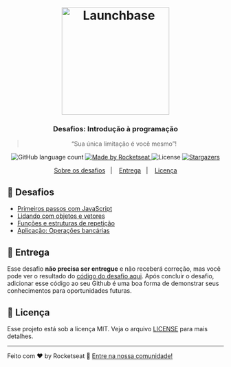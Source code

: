 <h1 align="center">
    <img alt="Launchbase" src="https://rocketseat-cdn.s3-sa-east-1.amazonaws.com/bootcamp-launchbase.png" width="250px" />
</h1>

<h3 align="center">
  Desafios: Introdução à programação
</h3>

<blockquote align="center">“Sua única limitação é você mesmo”!</blockquote>

<p align="center">
  <img alt="GitHub language count" src="https://img.shields.io/github/languages/count/rocketseat/bootcamp-launchbase-desafios-01?color=%23F7DF1E">

  <a href="https://rocketseat.com.br">
    <img alt="Made by Rocketseat" src="https://img.shields.io/badge/made%20by-Rocketseat-%23F7DF1E">
  </a>

  <img alt="License" src="https://img.shields.io/badge/license-MIT-%23F7DF1E">

  <a href="https://github.com/Rocketseat/bootcamp-launchbase-desafios-01/stargazers">
    <img alt="Stargazers" src="https://img.shields.io/github/stars/rocketseat/bootcamp-launchbase-desafios-01?style=social">
  </a>
</p>

<p align="center">
  <a href="#-desafios">Sobre os desafios</a>&nbsp;&nbsp;&nbsp;|&nbsp;&nbsp;&nbsp;
  <a href="#-entrega">Entrega</a>&nbsp;&nbsp;&nbsp;|&nbsp;&nbsp;&nbsp;
  <a href="#-licença">Licença</a>
</p>

## 🚀 Desafios

- [Primeiros passos com JavaScript](https://github.com/Rocketseat/bootcamp-launchbase-desafios-01/blob/master/01-1-primeiros-passos-com-js.md)
- [Lidando com objetos e vetores](https://github.com/Rocketseat/bootcamp-launchbase-desafios-01/blob/master/01-2-lidando-com-objetos-e-vetores.md)
- [Funções e estruturas de repetição](https://github.com/Rocketseat/bootcamp-launchbase-desafios-01/blob/master/01-3-funcoes-e-estruturas-de-repeticao.md)
- [Aplicação: Operações bancárias](https://github.com/Rocketseat/bootcamp-launchbase-desafios-01/blob/master/01-4-aplicacao-operacoes-bancarias.md)

## 📅 Entrega

Esse desafio **não precisa ser entregue** e não receberá correção, mas você pode ver o resultado do [código do desafio aqui](https://github.com/Rocketseat/bootcamp-launchbase-desafios-01/tree/codigos). Após concluir o desafio, adicionar esse código ao seu Github é uma boa forma de demonstrar seus conhecimentos para oportunidades futuras.

## 📝 Licença

Esse projeto está sob a licença MIT. Veja o arquivo [LICENSE](LICENSE.md) para mais detalhes.

---

Feito com ♥ by Rocketseat :wave: [Entre na nossa comunidade!](https://discordapp.com/invite/gCRAFhc)
